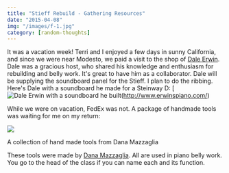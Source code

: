 ```yaml
---
title: "Stieff Rebuild - Gathering Resources"
date: "2015-04-08"
img: "/images/f-1.jpg"
category: [random-thoughts]
---
```



It was a vacation week! Terri and I enjoyed a few days in sunny California, and since we were near Modesto, we paid a visit to the shop of [Dale Erwin](http://www.erwinspiano.com). Dale was a gracious host, who shared his knowledge and enthusiasm for rebuilding and belly work. It's great to have him as a collaborator. Dale will be supplying the soundboard panel for the Stieff. I plan to do the ribbing. Here's Dale with a soundboard he made for a Steinway D: [![Dale Erwin with a soundboard he built](/images/Dale-Erwin-with-Steinway-D-soundboard.jpg)(http://www.erwinspiano.com/)

While we were on vacation, FedEx was not. A package of handmade tools was waiting for me on my return:

![](https://www.mcguirepiano.com/wp-content/uploads/2020/09/f-1-1024x576.jpg?v=1601470717)

A collection of hand made tools from Dana Mazzaglia


These tools were made by [Dana Mazzaglia](http://mazzagliatools.com/). All are used in piano belly work. You go to the head of the class if you can name each and its function.
